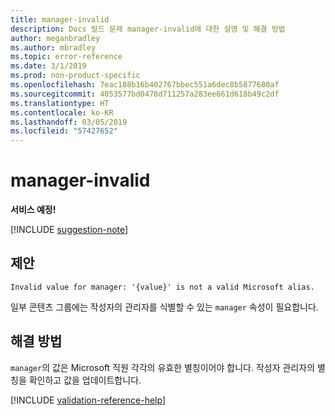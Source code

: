 ```yaml
---
title: manager-invalid
description: Docs 빌드 문제 manager-invalid에 대한 설명 및 해결 방법
author: meganbradley
ms.author: mbradley
ms.topic: error-reference
ms.date: 3/1/2019
ms.prod: non-product-specific
ms.openlocfilehash: 7eac188b16b402767bbec551a6dec8b5877680af
ms.sourcegitcommit: 4053577bd0478d711257a283ee661d618b49c2df
ms.translationtype: HT
ms.contentlocale: ko-KR
ms.lasthandoff: 03/05/2019
ms.locfileid: "57427652"
---
```

# <a name="manager-invalid"></a>manager-invalid

**서비스 예정!**

[!INCLUDE [suggestion-note](includes/suggestion-note.md)]

## <a name="suggestion"></a>제안

`Invalid value for manager: '{value}' is not a valid Microsoft alias.`

일부 콘텐츠 그룹에는 작성자의 관리자를 식별할 수 있는 `manager` 속성이 필요합니다.

## <a name="resolution"></a>해결 방법

`manager`의 값은 Microsoft 직원 각각의 유효한 별칭이어야 합니다. 작성자 관리자의 별칭을 확인하고 값을 업데이트합니다.

<!--make sure to add this file to your includes folder and verify the path-->
[!INCLUDE [validation-reference-help](includes/validation-reference-help.md)]
